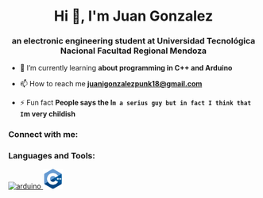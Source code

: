 <h1 align="center">Hi 👋, I'm Juan Gonzalez</h1>
<h3 align="center">an electronic engineering student at Universidad Tecnológica Nacional Facultad Regional Mendoza</h3>

- 🌱 I’m currently learning **about programming in C++ and Arduino**

- 📫 How to reach me **juanigonzalezpunk18@gmail.com**

- ⚡ Fun fact **People says the I`m a serius guy but in fact I think that I`m very childish**

<h3 align="left">Connect with me:</h3>
<p align="left">
</p>

<h3 align="left">Languages and Tools:</h3>
<p align="left"> <a href="https://www.arduino.cc/" target="_blank" rel="noreferrer"> <img src="https://cdn.worldvectorlogo.com/logos/arduino-1.svg" alt="arduino" width="40" height="40"/> </a> <a href="https://www.w3schools.com/cpp/" target="_blank" rel="noreferrer"> <img src="https://raw.githubusercontent.com/devicons/devicon/master/icons/cplusplus/cplusplus-original.svg" alt="cplusplus" width="40" height="40"/> </a> </p>
